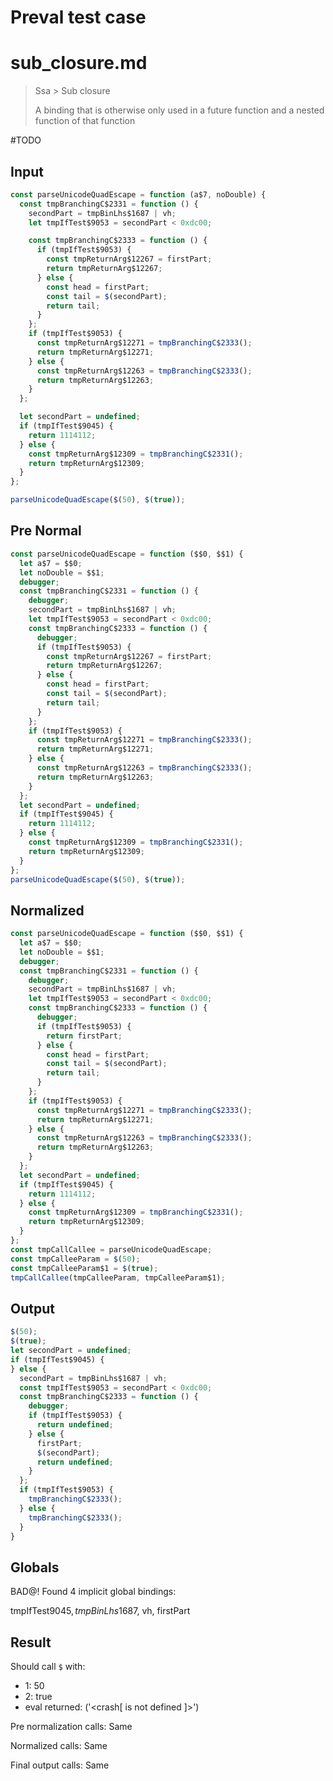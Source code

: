 # Preval test case

# sub_closure.md

> Ssa > Sub closure
>
> A binding that is otherwise only used in a future function and a nested function of that function

#TODO

## Input

`````js filename=intro
const parseUnicodeQuadEscape = function (a$7, noDouble) {
  const tmpBranchingC$2331 = function () {
    secondPart = tmpBinLhs$1687 | vh;
    let tmpIfTest$9053 = secondPart < 0xdc00;

    const tmpBranchingC$2333 = function () {
      if (tmpIfTest$9053) {
        const tmpReturnArg$12267 = firstPart;
        return tmpReturnArg$12267;
      } else {
        const head = firstPart;
        const tail = $(secondPart);
        return tail;
      }
    };
    if (tmpIfTest$9053) {
      const tmpReturnArg$12271 = tmpBranchingC$2333();
      return tmpReturnArg$12271;
    } else {
      const tmpReturnArg$12263 = tmpBranchingC$2333();
      return tmpReturnArg$12263;
    }
  };

  let secondPart = undefined;
  if (tmpIfTest$9045) {
    return 1114112;
  } else {
    const tmpReturnArg$12309 = tmpBranchingC$2331();
    return tmpReturnArg$12309;
  }
};

parseUnicodeQuadEscape($(50), $(true));
`````

## Pre Normal

`````js filename=intro
const parseUnicodeQuadEscape = function ($$0, $$1) {
  let a$7 = $$0;
  let noDouble = $$1;
  debugger;
  const tmpBranchingC$2331 = function () {
    debugger;
    secondPart = tmpBinLhs$1687 | vh;
    let tmpIfTest$9053 = secondPart < 0xdc00;
    const tmpBranchingC$2333 = function () {
      debugger;
      if (tmpIfTest$9053) {
        const tmpReturnArg$12267 = firstPart;
        return tmpReturnArg$12267;
      } else {
        const head = firstPart;
        const tail = $(secondPart);
        return tail;
      }
    };
    if (tmpIfTest$9053) {
      const tmpReturnArg$12271 = tmpBranchingC$2333();
      return tmpReturnArg$12271;
    } else {
      const tmpReturnArg$12263 = tmpBranchingC$2333();
      return tmpReturnArg$12263;
    }
  };
  let secondPart = undefined;
  if (tmpIfTest$9045) {
    return 1114112;
  } else {
    const tmpReturnArg$12309 = tmpBranchingC$2331();
    return tmpReturnArg$12309;
  }
};
parseUnicodeQuadEscape($(50), $(true));
`````

## Normalized

`````js filename=intro
const parseUnicodeQuadEscape = function ($$0, $$1) {
  let a$7 = $$0;
  let noDouble = $$1;
  debugger;
  const tmpBranchingC$2331 = function () {
    debugger;
    secondPart = tmpBinLhs$1687 | vh;
    let tmpIfTest$9053 = secondPart < 0xdc00;
    const tmpBranchingC$2333 = function () {
      debugger;
      if (tmpIfTest$9053) {
        return firstPart;
      } else {
        const head = firstPart;
        const tail = $(secondPart);
        return tail;
      }
    };
    if (tmpIfTest$9053) {
      const tmpReturnArg$12271 = tmpBranchingC$2333();
      return tmpReturnArg$12271;
    } else {
      const tmpReturnArg$12263 = tmpBranchingC$2333();
      return tmpReturnArg$12263;
    }
  };
  let secondPart = undefined;
  if (tmpIfTest$9045) {
    return 1114112;
  } else {
    const tmpReturnArg$12309 = tmpBranchingC$2331();
    return tmpReturnArg$12309;
  }
};
const tmpCallCallee = parseUnicodeQuadEscape;
const tmpCalleeParam = $(50);
const tmpCalleeParam$1 = $(true);
tmpCallCallee(tmpCalleeParam, tmpCalleeParam$1);
`````

## Output

`````js filename=intro
$(50);
$(true);
let secondPart = undefined;
if (tmpIfTest$9045) {
} else {
  secondPart = tmpBinLhs$1687 | vh;
  const tmpIfTest$9053 = secondPart < 0xdc00;
  const tmpBranchingC$2333 = function () {
    debugger;
    if (tmpIfTest$9053) {
      return undefined;
    } else {
      firstPart;
      $(secondPart);
      return undefined;
    }
  };
  if (tmpIfTest$9053) {
    tmpBranchingC$2333();
  } else {
    tmpBranchingC$2333();
  }
}
`````

## Globals

BAD@! Found 4 implicit global bindings:

tmpIfTest$9045, tmpBinLhs$1687, vh, firstPart

## Result

Should call `$` with:
 - 1: 50
 - 2: true
 - eval returned: ('<crash[ <ref> is not defined ]>')

Pre normalization calls: Same

Normalized calls: Same

Final output calls: Same

